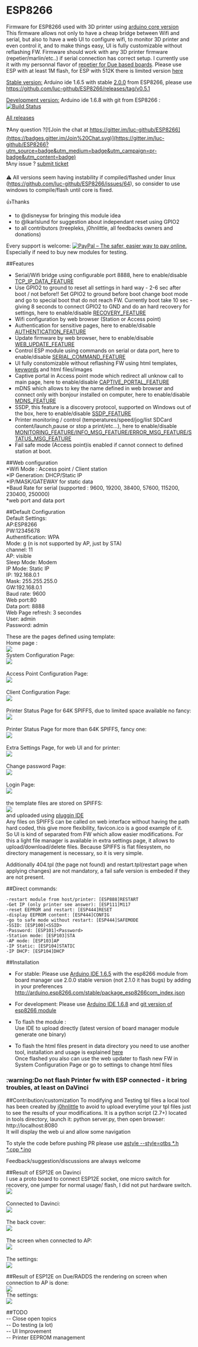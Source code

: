 # ESP8266
Firmware for ESP8266 used with 3D printer using [arduino core version](https://github.com/esp8266/Arduino)   
This firmware allows not only to have a cheap bridge between Wifi and serial, but also to have a web UI to configure wifi, to monitor 3D printer and even control it, and to make things easy,
UI is fully customizable without reflashing FW.
Firmware should work with any 3D printer firmware (repetier/marlin/etc..) if serial connection has correct setup.
I currently use it with my personnal flavor of [repetier for Due based boards](https://github.com/luc-github/Repetier-Firmware-0.92).
Please use ESP with at least 1M flash, for ESP with 512K there is limited version [here](https://github.com/luc-github/ESP8266/tree/ESP-512K-64KSPIFFS)

<u>Stable version:</u>
Arduino ide 1.6.5 with stable [2.0.0](http://arduino.esp8266.com/versions/2.1.0/package_esp8266com_index.json) from ESP8266, please use https://github.com/luc-github/ESP8266/releases/tag/v0.5.1  

<u>Development version:</u>
Arduino ide 1.6.8 with git from ESP8266 : [![Build Status](https://travis-ci.org/luc-github/ESP8266.svg?branch=master)](https://travis-ci.org/luc-github/ESP8266)    

[All releases](https://github.com/luc-github/ESP8266/wiki)

:question:Any question ?[![Join the chat at https://gitter.im/luc-github/ESP8266](https://badges.gitter.im/Join%20Chat.svg)](https://gitter.im/luc-github/ESP8266?utm_source=badge&utm_medium=badge&utm_campaign=pr-badge&utm_content=badge)   
:exclamation:Any issue ? [submit ticket](https://github.com/luc-github/ESP8266/issues)    

:warning: All versions seem having instability if compiled/flashed under linux (https://github.com/luc-github/ESP8266/issues/64), so consider to use windows to compile/flash until core is fixed.    

:+1:Thanks
* to @disneysw for bringing this module idea
* to @lkarlslund for suggestion about independant reset using GPIO2
* to all contributors (treepleks, j0hnlittle, all feedbacks owners and donations)

Every support is welcome: [<img src="https://www.paypalobjects.com/en_US/i/btn/btn_donateCC_LG_global.gif" border="0" alt="PayPal – The safer, easier way to pay online.">](https://www.paypal.com/cgi-bin/webscr?cmd=_s-xclick&hosted_button_id=Y8FFE7NA4LJWQ)    
Especially if need to buy new modules for testing.

##Features
* Serial/Wifi bridge using configurable port 8888, here to enable/disable [TCP_IP_DATA_FEATURE](https://github.com/luc-github/ESP8266/blob/master/esp8266/config.h)
* Use GPIO2 to ground to reset all settings in hard way - 2-6 sec after boot / not before!! Set GPIO2 to ground before boot change boot mode and go to special boot that do not reach FW. Currently boot take 10 sec - giving 8 seconds to connect GPIO2 to GND and do an hard recovery for settings, here to enable/disable [RECOVERY_FEATURE](https://github.com/luc-github/ESP8266/blob/master/esp8266/config.h)   
* Wifi configuration by web browser (Station or Access point)
* Authentication for sensitive pages, here to enable/disable [AUTHENTICATION_FEATURE](https://github.com/luc-github/ESP8266/blob/master/esp8266/config.h)
* Update firmware by web browser, here to enable/disable [WEB_UPDATE_FEATURE](https://github.com/luc-github/ESP8266/blob/master/esp8266/config.h)
* Control ESP module using commands on serial or data port, here to enable/disable [SERIAL_COMMAND_FEATURE](https://github.com/luc-github/ESP8266/blob/master/esp8266/config.h)
* UI fully constomizable without reflashing FW using html templates, [keywords](https://raw.githubusercontent.com/luc-github/ESP8266/master/docs/keywords.txt) and html files/images
* Captive portal in Access point mode which redirect all unknow call to main page, here to enable/disable [CAPTIVE_PORTAL_FEATURE](https://github.com/luc-github/ESP8266/blob/master/esp8266/config.h) 
* mDNS which allows to key the name defined in web browser and connect only with bonjour installed on computer, here to enable/disable [MDNS_FEATURE](https://github.com/luc-github/ESP8266/blob/master/esp8266/config.h)
* SSDP, this feature is a discovery protocol, supported on Windows out of the box, here to enable/disable [SSDP_FEATURE](https://github.com/luc-github/ESP8266/blob/master/esp8266/config.h)
* Printer monitoring / control (temperatures/speed/jog/list SDCard content/launch,pause or stop a print/etc...), here to enable/disable [MONITORING_FEATURE/INFO_MSG_FEATURE/ERROR_MSG_FEATURE/STATUS_MSG_FEATURE](https://github.com/luc-github/ESP8266/blob/master/esp8266/config.h)
* Fail safe mode (Access point)is enabled if cannot connect to defined station at boot.

##Web configuration      
*Wifi Mode : Access point / Client station  
*IP Generation: DHCP/Static IP      
*IP/MASK/GATEWAY for static data    
*Baud Rate for serial (supported : 9600, 19200, 38400, 57600, 115200, 230400, 250000)    
*web port and data port      

    
##Default Configuration      
Default Settings:    
AP:ESP8266    
PW:12345678   
Authentification: WPA     
Mode: g (n is not supported by AP, just by STA)    
channel: 11    
AP: visible    
Sleep Mode: Modem    
IP Mode: Static IP    
IP: 192.168.0.1   
Mask: 255.255.255.0   
GW:192.168.0.1    
Baud rate: 9600   
Web port:80   
Data port: 8888     
Web Page refresh: 3 secondes    
User: admin     
Password: admin

These are the pages defined using template:    
Home page :     
<img src=https://raw.githubusercontent.com/luc-github/ESP8266/master/images/UI/Page1.png><br>
System Configuration Page:     
<img src=https://raw.githubusercontent.com/luc-github/ESP8266/master/images/UI/Page2.png><br>     
Access Point Configuration Page:    
<img src=https://raw.githubusercontent.com/luc-github/ESP8266/master/images/UI/Page3.png><br>     
Client Configuration Page:     
<img src=https://raw.githubusercontent.com/luc-github/ESP8266/master/images/UI/Page4.png><br>     
Printer Status Page for 64K SPIFFS, due to limited space available no fancy:     
<img src=https://raw.githubusercontent.com/luc-github/ESP8266/master/images/UI/Page5-2.png><br>    
Printer Status Page for more than 64K SPIFFS, fancy one:     
<img src=https://raw.githubusercontent.com/luc-github/ESP8266/master/images/UI/page5.png><br>     
Extra Settings Page, for web UI and for printer:     
<img src=https://raw.githubusercontent.com/luc-github/ESP8266/master/images/UI/Page6.png><br>     
Change password Page:    
<img src=https://raw.githubusercontent.com/luc-github/ESP8266/master/images/UI/Page7.png><br>     
Login Page:    
<img src=https://raw.githubusercontent.com/luc-github/ESP8266/master/images/UI/Page8.png><br>     
the template files are stored on SPIFFS:    
<img src=https://raw.githubusercontent.com/luc-github/ESP8266/master/images/UI/files.png><br>
and uploaded using [pluggin IDE](http://esp8266.github.io/Arduino/versions/2.1.0/doc/filesystem.html#uploading-files-to-file-system)    
Any files on SPIFFS can be called on web interface without having the path hard coded, this give more flexibility, favicon.ico is a good example of it.         
So UI is kind of separated from FW which allow easier modifications. For this a light file manager is available in extra settings page, it allows to upload/download/delete files. 
Because SPIFFS is flat filesystem, no directory management is necessary, so it is very simple.

Additionally 404.tpl (the page not found) and restart.tpl(restart page when applying changes) are not mandatory, a fail safe version is embeded if they are not present.     

##Direct commands:    

    -restart module from host/printer: [ESP888]RESTART      
    -Get IP (only printer see answer): [ESP111]M117     
    -reset EEPROM and restart: [ESP444]RESET    
    -display EEPROM content: [ESP444]CONFIG    
    -go to safe mode without restart: [ESP444]SAFEMODE    
    -SSID: [ESP100]<SSID>    
    -Password: [ESP101]<Password>   
    -Station mode: [ESP103]STA   
    -AP mode: [ESP103]AP   
    -IP Static: [ESP104]STATIC    
    -IP DHCP: [ESP104]DHCP    
 
##Installation
* For stable:
Please use [Arduino IDE 1.6.5](http://arduino.cc/en/Main/Software)  with the esp8266 module from board manager use 2.0.0 stable version (not 2.1.0 it has bugs) by adding in your preferences http://arduino.esp8266.com/stable/package_esp8266com_index.json

* For development:
Please use [Arduino IDE 1.6.8](http://arduino.cc/en/Main/Software) and [git version of esp8266 module](http://esp8266.github.io/Arduino/versions/2.1.0/doc/installing.html#using-git-version)

* To flash the module :   
Use IDE to upload directly  (latest version of board manager module generate one binary)     
* To flash the html files present in data directory you need to use another tool, installation and usage is explained [here](https://github.com/esp8266/Arduino/blob/master/doc/filesystem.md#uploading-files-to-file-system)    
Once flashed you also can use the web updater to flash new FW in System Configuration Page or go to settings to change html files 

<H3>:warning:Do not flash Printer fw with ESP connected - it bring troubles, at least on DaVinci</H3>

##Contribution/customization
To modifying and Testing tpl files a local tool has been created by [j0hnlittle](https://github.com/j0hnlittle) to avoid to upload everytime your tpl files just to see the results of your modifications. It is a python script (2.7+) located in tools directory, launch it: python server.py, then open browser: http://localhost:8080   
It will display the web ui and allow some navigation   

To style the code before pushing PR please use [astyle --style=otbs *.h *.cpp *.ino](http://astyle.sourceforge.net/)

Feedback/suggestion/discussions are always welcome
 

##Result of ESP12E on Davinci    
I use a proto board to connect ESP12E socket, one micro switch for recovery, one jumper for normal usage/ flash, I did not put hardware switch.    
<img src=https://raw.githubusercontent.com/luc-github/ESP8266/master/images/Davinci/board.jpg><br>  
Connected to Davinci:    
<img src=https://raw.githubusercontent.com/luc-github/ESP8266/master/images/Davinci/boardconnected.jpg><br>  
The back cover:    
<img src=https://raw.githubusercontent.com/luc-github/ESP8266/master/images/Davinci/backside.jpg><br>  
The screen when connected to AP:    
<img src=https://raw.githubusercontent.com/luc-github/ESP8266/master/images/Davinci/screen.jpg><br>  
The settings:     
<img src=https://raw.githubusercontent.com/luc-github/ESP8266/master/images/Davinci/Capture.PNG><br>  
 
##Result of ESP12E on Due/RADDS 
 the rendering on screen when connection to AP is done:   
<img src=https://raw.githubusercontent.com/luc-github/ESP8266/master/images/RADDS/screen.jpg><br> 
 The settings:     
<img src=https://raw.githubusercontent.com/luc-github/ESP8266/master/images/RADDS/Capture.PNG><br>  


##TODO   
-- Close open topics    
-- Do testing (a lot)    
-- UI Improvement    
-- Printer EEPROM management
